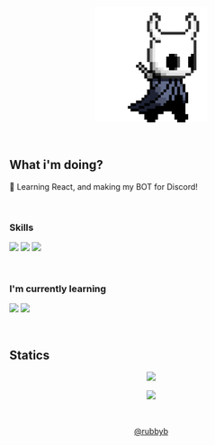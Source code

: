 

<p align="center">
<img width="200" src="https://raw.githubusercontent.com/TanZng/TanZng/master/assets/hollor_knight3.gif">
</p>

<br>


## What i'm doing?

<p>🚀 Learning React, and making my BOT for Discord!</p>
  
 <br>
 
### Skills

<img src="https://camo.githubusercontent.com/6603fec5a5f60a6670be049c0713cf91ad6df37b827bed44aad3aa463eeb3762/68747470733a2f2f696d672e736869656c64732e696f2f62616467652f4a6176615363726970742d6666633734323f7374796c653d666f722d7468652d6261646765266c6f676f3d6a617661736372697074266c6162656c436f6c6f723d303030303030">  <img src="https://camo.githubusercontent.com/2d4bca57a2ff8041a46e4dbd0ef39038424b0d41f780ea1f4ae4b4fe76cf2de5/68747470733a2f2f696d672e736869656c64732e696f2f62616467652f435353332d3137334646323f7374796c653d666f722d7468652d6261646765266c6f676f3d63737333266c6162656c436f6c6f723d303030303030"> <img src="https://camo.githubusercontent.com/593d41bd9dd17f7583fe3629eedfa15bc098a3cca9da10bf2d073b60cc360e8e/68747470733a2f2f696d672e736869656c64732e696f2f62616467652f48544d4c352d4641353830433f7374796c653d666f722d7468652d6261646765266c6f676f3d68746d6c35266c6162656c436f6c6f723d303030303030">

<br>

### I'm currently learning
<img src="https://camo.githubusercontent.com/4cd781162f65b405611a9da6fba950328774bc7cb054745ca41d9fbe5632fd92/68747470733a2f2f696d672e736869656c64732e696f2f62616467652f547970655363726970742d3143374645413f7374796c653d666f722d7468652d6261646765266c6f676f3d74797065736372697074266c6162656c436f6c6f723d303030303030"> <img src="https://camo.githubusercontent.com/e5926fa8389b22ff170b22a8c86c3aacf8f7fadfac9969677dea3416d8ba4054/68747470733a2f2f696d672e736869656c64732e696f2f62616467652f52656163744a532d3443444146453f7374796c653d666f722d7468652d6261646765266c6f676f3d7265616374266c6162656c436f6c6f723d303030303030">

<br>

## Statics

<p align="center">
<img width="50%"  src="https://github-readme-stats.vercel.app/api?username=rubbyb&show_icons=true&theme=tokyonight" /> 
  </p>
<p align="center">
<img width-"50%" src="https://github-readme-stats.vercel.app/api/top-langs/?username=rubbyb&layout=compact&show_icons=true&theme=tokyonight" />
</p>

<br>

<p align="center">
<a align="center" href="github.com/rubbyb">@rubbyb</a>
 </p>
